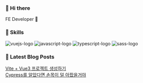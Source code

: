
### 👋 Hi there 

<p>FE Developer 🚀</p>

### 💪 Skills

<p>
    <img alt="vuejs-logo" src= "https://img.shields.io/badge/Vue.js-4FC08D?logo=vuedotjs&logoColor=34495E" /> 
    <img alt="javascript-logo" src= "https://img.shields.io/badge/JavaScript-F7DF1E?logo=javascript&logoColor=white" /> 
    <img alt="typescript-logo" src= "https://img.shields.io/badge/TypeScript-black?logo=typescript&logoColor=3178C6" />
    <img alt="sass-logo" src= "https://img.shields.io/badge/Sass-CC6699?logo=sass&logoColor=white" />
</p>

### 📕 Latest Blog Posts

<a href=https://codeblue25.tistory.com/6>Vite + Vue3 프로젝트 생성하기</a><br /><a href=https://codeblue25.tistory.com/5>Cypress를 알았다면 손목이 덜 아팠을거야</a><br />